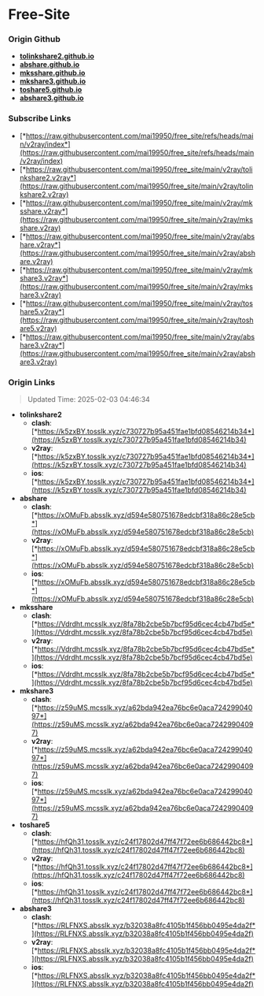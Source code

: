 # Free-Site

### Origin Github

- [**tolinkshare2.github.io**](https://github.com/tolinkshare2/tolinkshare2.github.io)
- [**abshare.github.io**](https://github.com/abshare/abshare.github.io)
- [**mksshare.github.io**](https://github.com/mksshare/mksshare.github.io)
- [**mkshare3.github.io**](https://github.com/mkshare3/mkshare3.github.io)
- [**toshare5.github.io**](https://github.com/toshare5/toshare5.github.io)
- [**abshare3.github.io**](https://github.com/abshare3/abshare3.github.io)

### Subscribe Links

- [*https://raw.githubusercontent.com/mai19950/free_site/refs/heads/main/v2ray/index*](https://raw.githubusercontent.com/mai19950/free_site/refs/heads/main/v2ray/index)
- [*https://raw.githubusercontent.com/mai19950/free_site/main/v2ray/tolinkshare2.v2ray*](https://raw.githubusercontent.com/mai19950/free_site/main/v2ray/tolinkshare2.v2ray)
- [*https://raw.githubusercontent.com/mai19950/free_site/main/v2ray/mksshare.v2ray*](https://raw.githubusercontent.com/mai19950/free_site/main/v2ray/mksshare.v2ray)
- [*https://raw.githubusercontent.com/mai19950/free_site/main/v2ray/abshare.v2ray*](https://raw.githubusercontent.com/mai19950/free_site/main/v2ray/abshare.v2ray)
- [*https://raw.githubusercontent.com/mai19950/free_site/main/v2ray/mkshare3.v2ray*](https://raw.githubusercontent.com/mai19950/free_site/main/v2ray/mkshare3.v2ray)
- [*https://raw.githubusercontent.com/mai19950/free_site/main/v2ray/toshare5.v2ray*](https://raw.githubusercontent.com/mai19950/free_site/main/v2ray/toshare5.v2ray)
- [*https://raw.githubusercontent.com/mai19950/free_site/main/v2ray/abshare3.v2ray*](https://raw.githubusercontent.com/mai19950/free_site/main/v2ray/abshare3.v2ray)

### Origin Links

> Updated Time: 2025-02-03 04:46:34

- **tolinkshare2**
  - **clash**: [*https://k5zxBY.tosslk.xyz/c730727b95a451fae1bfd08546214b34*](https://k5zxBY.tosslk.xyz/c730727b95a451fae1bfd08546214b34)
  - **v2ray**: [*https://k5zxBY.tosslk.xyz/c730727b95a451fae1bfd08546214b34*](https://k5zxBY.tosslk.xyz/c730727b95a451fae1bfd08546214b34)
  - **ios**: [*https://k5zxBY.tosslk.xyz/c730727b95a451fae1bfd08546214b34*](https://k5zxBY.tosslk.xyz/c730727b95a451fae1bfd08546214b34)
- **abshare**
  - **clash**: [*https://xOMuFb.absslk.xyz/d594e580751678edcbf318a86c28e5cb*](https://xOMuFb.absslk.xyz/d594e580751678edcbf318a86c28e5cb)
  - **v2ray**: [*https://xOMuFb.absslk.xyz/d594e580751678edcbf318a86c28e5cb*](https://xOMuFb.absslk.xyz/d594e580751678edcbf318a86c28e5cb)
  - **ios**: [*https://xOMuFb.absslk.xyz/d594e580751678edcbf318a86c28e5cb*](https://xOMuFb.absslk.xyz/d594e580751678edcbf318a86c28e5cb)
- **mksshare**
  - **clash**: [*https://Vdrdht.mcsslk.xyz/8fa78b2cbe5b7bcf95d6cec4cb47bd5e*](https://Vdrdht.mcsslk.xyz/8fa78b2cbe5b7bcf95d6cec4cb47bd5e)
  - **v2ray**: [*https://Vdrdht.mcsslk.xyz/8fa78b2cbe5b7bcf95d6cec4cb47bd5e*](https://Vdrdht.mcsslk.xyz/8fa78b2cbe5b7bcf95d6cec4cb47bd5e)
  - **ios**: [*https://Vdrdht.mcsslk.xyz/8fa78b2cbe5b7bcf95d6cec4cb47bd5e*](https://Vdrdht.mcsslk.xyz/8fa78b2cbe5b7bcf95d6cec4cb47bd5e)
- **mkshare3**
  - **clash**: [*https://z59uMS.mcsslk.xyz/a62bda942ea76bc6e0aca72429904097*](https://z59uMS.mcsslk.xyz/a62bda942ea76bc6e0aca72429904097)
  - **v2ray**: [*https://z59uMS.mcsslk.xyz/a62bda942ea76bc6e0aca72429904097*](https://z59uMS.mcsslk.xyz/a62bda942ea76bc6e0aca72429904097)
  - **ios**: [*https://z59uMS.mcsslk.xyz/a62bda942ea76bc6e0aca72429904097*](https://z59uMS.mcsslk.xyz/a62bda942ea76bc6e0aca72429904097)
- **toshare5**
  - **clash**: [*https://hfQh31.tosslk.xyz/c24f17802d47ff47f72ee6b686442bc8*](https://hfQh31.tosslk.xyz/c24f17802d47ff47f72ee6b686442bc8)
  - **v2ray**: [*https://hfQh31.tosslk.xyz/c24f17802d47ff47f72ee6b686442bc8*](https://hfQh31.tosslk.xyz/c24f17802d47ff47f72ee6b686442bc8)
  - **ios**: [*https://hfQh31.tosslk.xyz/c24f17802d47ff47f72ee6b686442bc8*](https://hfQh31.tosslk.xyz/c24f17802d47ff47f72ee6b686442bc8)
- **abshare3**
  - **clash**: [*https://RLFNXS.absslk.xyz/b32038a8fc4105b1f456bb0495e4da2f*](https://RLFNXS.absslk.xyz/b32038a8fc4105b1f456bb0495e4da2f)
  - **v2ray**: [*https://RLFNXS.absslk.xyz/b32038a8fc4105b1f456bb0495e4da2f*](https://RLFNXS.absslk.xyz/b32038a8fc4105b1f456bb0495e4da2f)
  - **ios**: [*https://RLFNXS.absslk.xyz/b32038a8fc4105b1f456bb0495e4da2f*](https://RLFNXS.absslk.xyz/b32038a8fc4105b1f456bb0495e4da2f)
